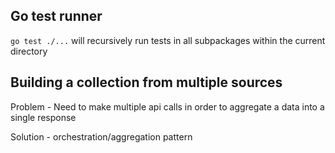 ## Go test runner

`go test ./...` will recursively run tests in all subpackages within the current directory

## Building a collection from multiple sources

Problem - Need to make multiple api calls in order to aggregate a data into  a single response

Solution - orchestration/aggregation pattern



